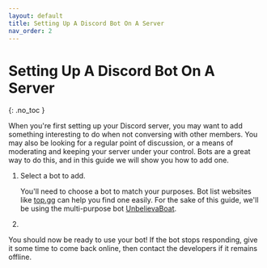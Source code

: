 ```yaml
---
layout: default
title: Setting Up A Discord Bot On A Server
nav_order: 2
---
```


# Setting Up A Discord Bot On A Server
{: .no_toc }

When you're first setting up your Discord server, you may want to add something interesting to do when not conversing with other members. You may also be looking for a regular point of discussion, or a means of moderating and keeping your server under your control. Bots are a great way to do this, and in this guide we will show you how to add one.

1. Select a bot to add. 

    You'll need to choose a bot to match your purposes. Bot list websites like [top.gg](https://top.gg/) can help you find one easily. For the sake of this guide, we'll be using the multi-purpose bot [UnbelievaBoat](https://unbelievaboat.com/).

2. 


You should now be ready to use your bot! If the bot stops responding, give it some time to come back online, then contact the developers if it remains offline. 

[//]: # (TODO: Give more precise troubleshooting steps, add an actual troubleshooting section, etc)
